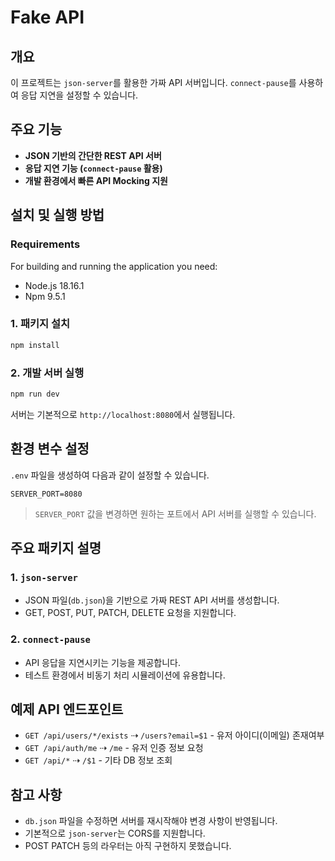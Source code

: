 # Fake API

## 개요
이 프로젝트는 `json-server`를 활용한 가짜 API 서버입니다. `connect-pause`를 사용하여 응답 지연을 설정할 수 있습니다.

## 주요 기능
- **JSON 기반의 간단한 REST API 서버**
- **응답 지연 기능 (`connect-pause` 활용)**
- **개발 환경에서 빠른 API Mocking 지원**

## 설치 및 실행 방법

### Requirements
For building and running the application you need:

- Node.js 18.16.1
- Npm 9.5.1


### 1. 패키지 설치
```bash
npm install
```

### 2. 개발 서버 실행
```bash
npm run dev
```
서버는 기본적으로 `http://localhost:8080`에서 실행됩니다.

## 환경 변수 설정
`.env` 파일을 생성하여 다음과 같이 설정할 수 있습니다.
```
SERVER_PORT=8080
```
> `SERVER_PORT` 값을 변경하면 원하는 포트에서 API 서버를 실행할 수 있습니다.

## 주요 패키지 설명

### 1. `json-server`
- JSON 파일(`db.json`)을 기반으로 가짜 REST API 서버를 생성합니다.
- GET, POST, PUT, PATCH, DELETE 요청을 지원합니다.

### 2. `connect-pause`
- API 응답을 지연시키는 기능을 제공합니다.
- 테스트 환경에서 비동기 처리 시뮬레이션에 유용합니다.

## 예제 API 엔드포인트
- `GET /api/users/*/exists` ⇢ `/users?email=$1` - 유저 아이디(이메일) 존재여부
- `GET /api/auth/me` ⇢ `/me` - 유저 인증 정보 요청 
- `GET /api/*` ⇢ `/$1` - 기타 DB 정보 조회

## 참고 사항
- `db.json` 파일을 수정하면 서버를 재시작해야 변경 사항이 반영됩니다.
- 기본적으로 `json-server`는 CORS를 지원합니다.
- POST PATCH 등의 라우터는 아직 구현하지 못했습니다.


